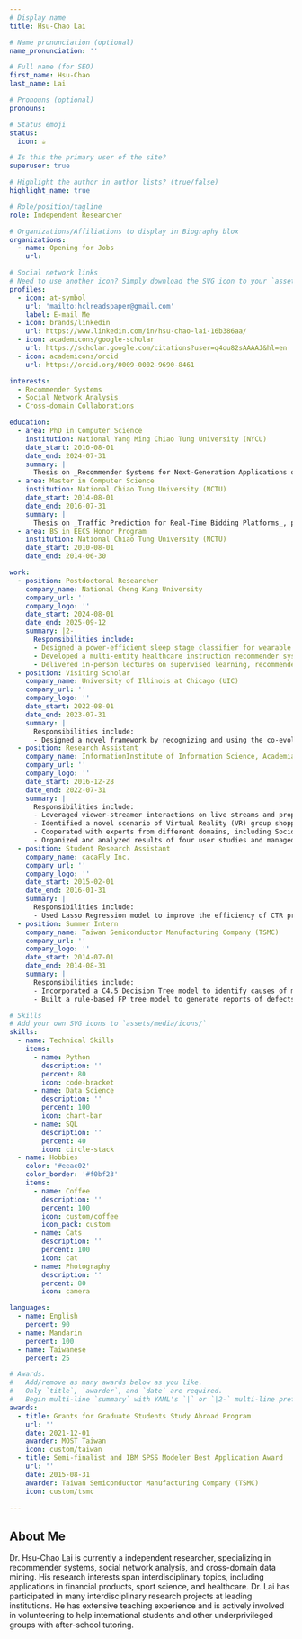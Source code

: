 ```yaml
---
# Display name
title: Hsu-Chao Lai

# Name pronunciation (optional)
name_pronunciation: ''

# Full name (for SEO)
first_name: Hsu-Chao
last_name: Lai

# Pronouns (optional)
pronouns: 

# Status emoji
status:
  icon: ☕️

# Is this the primary user of the site?
superuser: true

# Highlight the author in author lists? (true/false)
highlight_name: true

# Role/position/tagline
role: Independent Researcher

# Organizations/Affiliations to display in Biography blox
organizations:
  - name: Opening for Jobs
    url: 

# Social network links
# Need to use another icon? Simply download the SVG icon to your `assets/media/icons/` folder.
profiles:
  - icon: at-symbol
    url: 'mailto:hclreadspaper@gmail.com'
    label: E-mail Me
  - icon: brands/linkedin
    url: https://www.linkedin.com/in/hsu-chao-lai-16b386aa/
  - icon: academicons/google-scholar
    url: https://scholar.google.com/citations?user=q4ou82sAAAAJ&hl=en
  - icon: academicons/orcid
    url: https://orcid.org/0009-0002-9690-8461

interests:
  - Recommender Systems
  - Social Network Analysis
  - Cross-domain Collaborations

education:
  - area: PhD in Computer Science
    institution: National Yang Ming Chiao Tung University (NYCU)
    date_start: 2016-08-01
    date_end: 2024-07-31
    summary: |
      Thesis on _Recommender Systems for Next-Generation Applications on Social Networks_. Supervised by [Prof Jiun-Long Huang](https://www.cs.nycu.edu.tw/members/detail/jlhuang) and [Prof Hong-Han Shuai](https://basiclab.lab.nycu.edu.tw/). Presented papers at 11 conferences with the contributions being published in 3 journals.
  - area: Master in Computer Science
    institution: National Chiao Tung University (NCTU)
    date_start: 2014-08-01
    date_end: 2016-07-31
    summary: |
      Thesis on _Traffic Prediction for Real-Time Bidding Platforms_, presented at a workshop in IEEE BigData 2016. Supervised by [Prof Jiun-Long Huang](https://www.cs.nycu.edu.tw/members/detail/jlhuang).
  - area: BS in EECS Honor Program
    institution: National Chiao Tung University (NCTU)
    date_start: 2010-08-01
    date_end: 2014-06-30

work:
  - position: Postdoctoral Researcher
    company_name: National Cheng Kung University
    company_url: ''
    company_logo: ''
    date_start: 2024-08-01
    date_end: 2025-09-12
    summary: |2-
      Responsibilities include:
      - Designed a power-efficient sleep stage classifier for wearable devices by bypassing 54.5\% EEG signals to low-powered classifiers with a novel confidence-based switch, which reduces 32.7\%-77.8\% FLOPS with insignificant 1.9\% accuracy drops (IEEE BigData 2024)
      - Developed a multi-entity healthcare instruction recommender system for elders, incorporating unique demands of elders, diversities of individual multidisciplinary doctors, and their consensus-building process, resulting in 5-10\% improvement in NDCG on synthetic data generated by domain experts (UHIMA\&TLCMA 2025)
      - Delivered in-person lectures on supervised learning, recommender systems, and real-time bidding as part of the Data Mining course (2025 Spring), totaling 9 hours
  - position: Visiting Scholar
    company_name: University of Illinois at Chicago (UIC)
    company_url: ''
    company_logo: ''
    date_start: 2022-08-01
    date_end: 2023-07-31
    summary: |
      Responsibilities include:
      - Designed a novel framework by recognizing and using the co-evolution on live stream platforms to recommend next-topics for live streamers, which outperforms conventional video recommenders by 27.1\% in terms of precision and recall (CIKM 2023)
  - position: Research Assistant
    company_name: InformationInstitute of Information Science, Academia Sinica
    company_url: ''
    company_logo: ''
    date_start: 2016-12-28
    date_end: 2022-07-31
    summary: |
      Responsibilities include:
      - Leveraged viewer-streamer interactions on live streams and proposed a tensor co-factorization recommendation system, which reduces nearly 50\% model parameters compared to SOTA methods (CIKM 2020)
      - Identified a novel scenario of Virtual Reality (VR) group shopping and designed an effective recommender system and a query system, respectively (CIKM 2019 and VLDB 2020)
      - Cooperated with experts from different domains, including Sociology (6 teams), Physics and Biology (15 teams from 4 research institutes), and developed machine learning models for social sentiment analysis and drosophila neuron identifications (Physics Reports 2023)
      - Organized and analyzed results of four user studies and managed large-scale crowd-sourcing data annotations in four papers (one published in AAAI 2018, two in CIKM 2019, and one in VLDB 2020)
  - position: Student Research Assistant
    company_name: cacaFly Inc.
    company_url: ''
    company_logo: ''
    date_start: 2015-02-01
    date_end: 2016-01-31
    summary: |
      Responsibilities include:
      - Used Lasso Regression model to improve the efficiency of CTR prediction by 61\% without loss of precision
  - position: Summer Intern
    company_name: Taiwan Semiconductor Manufacturing Company (TSMC)
    company_url: ''
    company_logo: ''
    date_start: 2014-07-01
    date_end: 2014-08-31
    summary: |
      Responsibilities include:
      - Incorporated a C4.5 Decision Tree model to identify causes of memory failure from sensor data with at least 98\% accuracy and 40x speedup
      - Built a rule-based FP tree model to generate reports of defects on wafers from manufacture data without human involving

# Skills
# Add your own SVG icons to `assets/media/icons/`
skills:
  - name: Technical Skills
    items:
      - name: Python
        description: ''
        percent: 80
        icon: code-bracket
      - name: Data Science
        description: ''
        percent: 100
        icon: chart-bar
      - name: SQL
        description: ''
        percent: 40
        icon: circle-stack
  - name: Hobbies
    color: '#eeac02'
    color_border: '#f0bf23'
    items:
      - name: Coffee
        description: ''
        percent: 100
        icon: custom/coffee
        icon_pack: custom
      - name: Cats
        description: ''
        percent: 100
        icon: cat
      - name: Photography
        description: ''
        percent: 80
        icon: camera

languages:
  - name: English
    percent: 90
  - name: Mandarin
    percent: 100
  - name: Taiwanese
    percent: 25

# Awards.
#   Add/remove as many awards below as you like.
#   Only `title`, `awarder`, and `date` are required.
#   Begin multi-line `summary` with YAML's `|` or `|2-` multi-line prefix and indent 2 spaces below.
awards:
  - title: Grants for Graduate Students Study Abroad Program
    url: ''
    date: 2021-12-01
    awarder: MOST Taiwan
    icon: custom/taiwan
  - title: Semi-finalist and IBM SPSS Modeler Best Application Award
    url: ''
    date: 2015-08-31
    awarder: Taiwan Semiconductor Manufacturing Company (TSMC) 
    icon: custom/tsmc
  
---
```


## About Me

Dr. Hsu-Chao Lai is currently a independent researcher, specializing in recommender systems, social network analysis, and cross-domain data mining. His research interests span interdisciplinary topics, including applications in financial products, sport science, and healthcare. Dr. Lai has participated in many interdisciplinary research projects at leading institutions. He has extensive teaching experience and is actively involved in volunteering to help international students and other underprivileged groups with after-school tutoring. 
